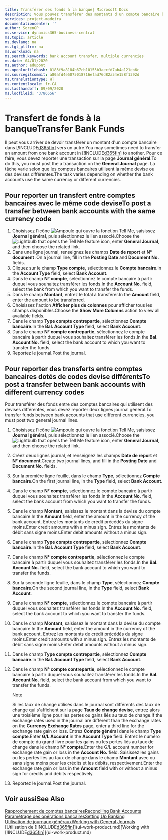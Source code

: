 ```yaml
---
title: Transférer des fonds à la banque| Microsoft Docs
description: Vous pouvez transférer des montants d'un compte bancaire à un autre, y compris dans différentes devises, en reportant la transaction dans le journal général.
services: project-madeira
documentationcenter: ''
author: SorenGP
ms.service: dynamics365-business-central
ms.topic: article
ms.devlang: na
ms.tgt_pltfrm: na
ms.workload: na
ms.search.keywords: bank account transfer, multiple currencies
ms.date: 04/01/2020
ms.author: edupont
ms.openlocfilehash: 0183f9a8184b67cb10155b3aecfd7ab4a121eb6c
ms.sourcegitcommit: a80afd4e5075018716efad76d82a54e158f1392d
ms.translationtype: HT
ms.contentlocale: fr-CA
ms.lasthandoff: 09/09/2020
ms.locfileid: "3786556"
---
```

# <a name="transfer-bank-funds"></a><span data-ttu-id="d5941-103">Transfert de fonds à la banque</span><span class="sxs-lookup"><span data-stu-id="d5941-103">Transfer Bank Funds</span></span>
<span data-ttu-id="d5941-104">Il peut vous arriver de devoir transférer un montant d'un compte bancaire dans [!INCLUDE[d365fin](includes/d365fin_md.md)] vers un autre.</span><span class="sxs-lookup"><span data-stu-id="d5941-104">You may sometimes need to transfer an amount from one bank account in [!INCLUDE[d365fin](includes/d365fin_md.md)] to another.</span></span> <span data-ttu-id="d5941-105">Pour ce faire, vous devez reporter une transaction sur la page **Journal général**.</span><span class="sxs-lookup"><span data-stu-id="d5941-105">To do this, you must post the a transaction on the **General Journal** page.</span></span> <span data-ttu-id="d5941-106">La tâche varie selon que les comptes bancaires utilisent la même devise ou des devises différentes.</span><span class="sxs-lookup"><span data-stu-id="d5941-106">The task varies depending on whether the bank accounts use the same currency or different currencies.</span></span>

## <a name="to-post-a-transfer-between-bank-accounts-with-the-same-currency-code"></a><span data-ttu-id="d5941-107">Pour reporter un transfert entre comptes bancaires avec le même code devise</span><span class="sxs-lookup"><span data-stu-id="d5941-107">To post a transfer between bank accounts with the same currency code</span></span>
1. <span data-ttu-id="d5941-108">Choisissez l'icône ![Ampoule qui ouvre la fonction Tell Me](media/ui-search/search_small.png "Dites-moi ce que vous voulez faire"), saisissez **Journal général**, puis sélectionnez le lien associé.</span><span class="sxs-lookup"><span data-stu-id="d5941-108">Choose the ![Lightbulb that opens the Tell Me feature](media/ui-search/search_small.png "Tell me what you want to do") icon, enter **General Journal**, and then choose the related link.</span></span>
2. <span data-ttu-id="d5941-109">Dans une ligne journal, renseignez les champs **Date de report** et **N° document** .</span><span class="sxs-lookup"><span data-stu-id="d5941-109">On a journal line, fill in the **Posting Date** and **Document No.** fields.</span></span>
3. <span data-ttu-id="d5941-110">Cliquez sur le champ **Type compte**, sélectionnez le **Compte bancaire**.</span><span class="sxs-lookup"><span data-stu-id="d5941-110">In the **Account Type** field, select **Bank Account**.</span></span>
4. <span data-ttu-id="d5941-111">Dans le champ **N° compte**, sélectionnez le compte bancaire à partir duquel vous souhaitez transférer les fonds.</span><span class="sxs-lookup"><span data-stu-id="d5941-111">In the **Account No.** field, select the bank from which you want to transfer the funds.</span></span>
5. <span data-ttu-id="d5941-112">Dans le champ **Montant**, entrez le total à transférer.</span><span class="sxs-lookup"><span data-stu-id="d5941-112">In the **Amount** field, enter the amount to be transferred.</span></span>
6. <span data-ttu-id="d5941-113">Choisissez l'action **Afficher plus de colonnes** pour afficher tous les champs disponibles.</span><span class="sxs-lookup"><span data-stu-id="d5941-113">Choose the **Show More Columns** action to view all available fields.</span></span>
7. <span data-ttu-id="d5941-114">Dans le champ **Type compte contrepartie**, sélectionnez **Compte bancaire**.</span><span class="sxs-lookup"><span data-stu-id="d5941-114">In the **Bal. Account Type** field, select **Bank Account**.</span></span>
8. <span data-ttu-id="d5941-115">Dans le champ **N° compte contrepartie**, sélectionnez le compte bancaire à partir duquel vous souhaitez transférer les fonds.</span><span class="sxs-lookup"><span data-stu-id="d5941-115">In the **Bal. Account No.** field, select the bank account to which you want to transfer the funds.</span></span>
9. <span data-ttu-id="d5941-116">Reportez le journal.</span><span class="sxs-lookup"><span data-stu-id="d5941-116">Post the journal.</span></span>

## <a name="to-post-a-transfer-between-bank-accounts-with-different-currency-codes"></a><span data-ttu-id="d5941-117">Pour reporter des transferts entre comptes bancaires dotés de codes devise différents</span><span class="sxs-lookup"><span data-stu-id="d5941-117">To post a transfer between bank accounts with different currency codes</span></span>
<span data-ttu-id="d5941-118">Pour transférer des fonds entre des comptes bancaires qui utilisent des devises différentes, vous devez reporter deux lignes journal général.</span><span class="sxs-lookup"><span data-stu-id="d5941-118">To transfer funds between bank accounts that use different currencies, you must post two general journal lines.</span></span>

1. <span data-ttu-id="d5941-119">Choisissez l'icône ![Ampoule qui ouvre la fonction Tell Me](media/ui-search/search_small.png "Dites-moi ce que vous voulez faire"), saisissez **Journal général**, puis sélectionnez le lien associé.</span><span class="sxs-lookup"><span data-stu-id="d5941-119">Choose the ![Lightbulb that opens the Tell Me feature](media/ui-search/search_small.png "Tell me what you want to do") icon, enter **General Journal**, and then choose the related link.</span></span>
2. <span data-ttu-id="d5941-120">Créez deux lignes journal, et renseignez les champs **Date de report** et **N° document**.</span><span class="sxs-lookup"><span data-stu-id="d5941-120">Create two journal lines, and fill in the **Posting Date** and **Document No.** fields.</span></span>
3. <span data-ttu-id="d5941-121">Sur la première ligne feuille, dans le champ **Type**, sélectionnez **Compte bancaire**.</span><span class="sxs-lookup"><span data-stu-id="d5941-121">On the first journal line, in the **Type** field, select **Bank Account**.</span></span>
4. <span data-ttu-id="d5941-122">Dans le champ **N° compte**, sélectionnez le compte bancaire à partir duquel vous souhaitez transférer les fonds.</span><span class="sxs-lookup"><span data-stu-id="d5941-122">In the **Account No.** field, select the bank account from which you want to transfer the funds.</span></span>
5. <span data-ttu-id="d5941-123">Dans le champ **Montant**, saisissez le montant dans la devise du compte bancaire.</span><span class="sxs-lookup"><span data-stu-id="d5941-123">In the **Amount** field, enter the amount in the currency of the bank account.</span></span> <span data-ttu-id="d5941-124">Entrez les montants de crédit précédés du signe moins.</span><span class="sxs-lookup"><span data-stu-id="d5941-124">Enter credit amounts with a minus sign.</span></span> <span data-ttu-id="d5941-125">Entrez les montants de débit sans signe moins.</span><span class="sxs-lookup"><span data-stu-id="d5941-125">Enter debit amounts without a minus sign.</span></span>
6. <span data-ttu-id="d5941-126">Dans le champ **Type compte contrepartie**, sélectionnez **Compte bancaire**.</span><span class="sxs-lookup"><span data-stu-id="d5941-126">In the **Bal. Account Type** field, select **Bank Account**.</span></span>
7. <span data-ttu-id="d5941-127">Dans le champ **N° compte contrepartie**, sélectionnez le compte bancaire à partir duquel vous souhaitez transférer les fonds.</span><span class="sxs-lookup"><span data-stu-id="d5941-127">In the **Bal. Account No.** field, select the bank account to which you want to transfer the funds.</span></span>
8. <span data-ttu-id="d5941-128">Sur la seconde ligne feuille, dans le champ **Type**, sélectionnez **Compte bancaire**.</span><span class="sxs-lookup"><span data-stu-id="d5941-128">On the second journal line, in the **Type** field, select **Bank Account**.</span></span>
9. <span data-ttu-id="d5941-129">Dans le champ **N° compte**, sélectionnez le compte bancaire à partir duquel vous souhaitez transférer les fonds.</span><span class="sxs-lookup"><span data-stu-id="d5941-129">In the **Account No.** field, select the bank account to which you want to transfer the funds.</span></span>
10. <span data-ttu-id="d5941-130">Dans le champ **Montant**, saisissez le montant dans la devise du compte bancaire.</span><span class="sxs-lookup"><span data-stu-id="d5941-130">In the **Amount** field, enter the amount in the currency of the bank account.</span></span> <span data-ttu-id="d5941-131">Entrez les montants de crédit précédés du signe moins.</span><span class="sxs-lookup"><span data-stu-id="d5941-131">Enter credit amounts with a minus sign.</span></span> <span data-ttu-id="d5941-132">Entrez les montants de débit sans signe moins.</span><span class="sxs-lookup"><span data-stu-id="d5941-132">Enter debit amounts without a minus sign.</span></span>
11. <span data-ttu-id="d5941-133">Dans le champ **Type compte contrepartie**, sélectionnez **Compte bancaire**.</span><span class="sxs-lookup"><span data-stu-id="d5941-133">In the **Bal. Account Type** field, select **Bank Account**.</span></span>  
12. <span data-ttu-id="d5941-134">Dans le champ **N° compte contrepartie**, sélectionnez le compte bancaire à partir duquel vous souhaitez transférer les fonds.</span><span class="sxs-lookup"><span data-stu-id="d5941-134">In the **Bal. Account No.** field, select the bank account from which you want to transfer the funds.</span></span>

    > [!NOTE]  
    > <span data-ttu-id="d5941-135">Si les taux de change utilisés dans le journal sont différents des taux de change qui s'affichent sur la page **Taux de change devise**, entrez alors une troisième ligne pour les pertes ou gains liés au taux de change.</span><span class="sxs-lookup"><span data-stu-id="d5941-135">If the exchange rates used in the journal are different than the exchange rates on the **Currency Exchange Rates** page, enter a third line for the exchange rate gain or loss.</span></span> <span data-ttu-id="d5941-136">Entrez **Compte général** dans le champ **Type compte**.</span><span class="sxs-lookup"><span data-stu-id="d5941-136">Enter **G/L Account** in the **Account Type** field.</span></span> <span data-ttu-id="d5941-137">Entrez le numéro de compte du grand livre pour les gains ou les pertes liés au taux de change dans le champ **N° compte**.</span><span class="sxs-lookup"><span data-stu-id="d5941-137">Enter the G/L account number for exchange rate gain or loss in the **Account No.** field.</span></span> <span data-ttu-id="d5941-138">Saisissez les gains ou les pertes liés au taux de change dans le champ **Montant** avec ou sans signe moins pour les crédits et les débits, respectivement.</span><span class="sxs-lookup"><span data-stu-id="d5941-138">Enter the exchange rate gain or loss in the **Amount** field with or without a minus sign for credits and debits respectively.</span></span>
13. <span data-ttu-id="d5941-139">Reportez le journal.</span><span class="sxs-lookup"><span data-stu-id="d5941-139">Post the journal.</span></span>

## <a name="see-also"></a><span data-ttu-id="d5941-140">Voir aussi</span><span class="sxs-lookup"><span data-stu-id="d5941-140">See Also</span></span>
[<span data-ttu-id="d5941-141">Rapprochement de comptes bancaires</span><span class="sxs-lookup"><span data-stu-id="d5941-141">Reconciling Bank Accounts</span></span>](bank-manage-bank-accounts.md)  
[<span data-ttu-id="d5941-142">Paramétrage des opérations bancaires</span><span class="sxs-lookup"><span data-stu-id="d5941-142">Setting Up Banking</span></span>](bank-setup-banking.md)  
[<span data-ttu-id="d5941-143">Utilisation de journaux généraux</span><span class="sxs-lookup"><span data-stu-id="d5941-143">Working with General Journals</span></span>](ui-work-general-journals.md)  
<span data-ttu-id="d5941-144">[Utilisation de [!INCLUDE[d365fin](includes/d365fin_md.md)]](ui-work-product.md)</span><span class="sxs-lookup"><span data-stu-id="d5941-144">[Working with [!INCLUDE[d365fin](includes/d365fin_md.md)]](ui-work-product.md)</span></span>
